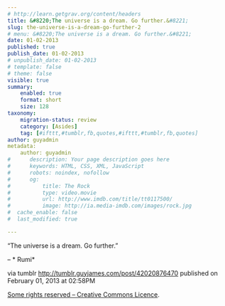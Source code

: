 ```yaml
---
# http://learn.getgrav.org/content/headers
title: &#8220;The universe is a dream. Go further.&#8221;
slug: the-universe-is-a-dream-go-further-2
# menu: &#8220;The universe is a dream. Go further.&#8221;
date: 01-02-2013
published: true
publish_date: 01-02-2013
# unpublish_date: 01-02-2013
# template: false
# theme: false
visible: true
summary:
    enabled: true
    format: short
    size: 128
taxonomy:
    migration-status: review
    category: [Asides]
    tag: [#ifttt,#tumblr,fb,quotes,#ifttt,#tumblr,fb,quotes]
author: guyadmin
metadata:
    author: guyadmin
#      description: Your page description goes here
#      keywords: HTML, CSS, XML, JavaScript
#      robots: noindex, nofollow
#      og:
#          title: The Rock
#          type: video.movie
#          url: http://www.imdb.com/title/tt0117500/
#          image: http://ia.media-imdb.com/images/rock.jpg
#  cache_enable: false
#  last_modified: true

---
```


“The universe is a dream. Go further.”

 – * Rumi*

via tumblr http://tumblr.guyjames.com/post/42020876470 published on February 01, 2013 at 02:58PM

[Some rights reserved – Creative Commons Licence](https://creativecommons.org/licenses/by-nc/3.0/).
